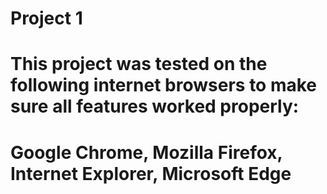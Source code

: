 # Project 1
# This project was tested on the following internet browsers to make sure all features worked properly:
# Google Chrome, Mozilla Firefox, Internet Explorer, Microsoft Edge
